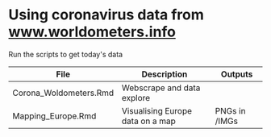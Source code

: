 # Using coronavirus data from www.worldometers.info  
Run the scripts to get today's data

|File|Description|Outputs|
|-----|--------|--------|
|Corona_Woldometers.Rmd|Webscrape and data explore||
|Mapping_Europe.Rmd|Visualising Europe data on a map|PNGs in /IMGs|
